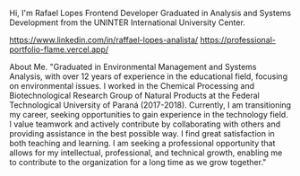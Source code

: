 Hi, I'm Rafael Lopes
Frontend Developer
Graduated in Analysis and Systems Development from the UNINTER International University Center.

https://www.linkedin.com/in/raffael-lopes-analista/
https://professional-portfolio-flame.vercel.app/

About Me.
"Graduated in Environmental Management and Systems Analysis, with over 12 years of experience in the educational field, focusing on environmental issues. I worked in the 
Chemical Processing and Biotechnological Research Group of Natural Products at the Federal Technological University of Paraná (2017-2018). Currently, I am transitioning my 
career, seeking opportunities to gain experience in the technology field. 
I value teamwork and actively contribute by collaborating with others and providing assistance in the best possible way. I find great satisfaction in both teaching and 
learning. I am seeking a professional opportunity that allows for my intellectual, professional, and technical growth, enabling me to contribute to the organization for 
a long time as we grow together."

